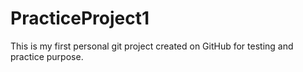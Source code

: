 # PracticeProject1
This is my first personal git project created on GitHub for testing and practice purpose.
